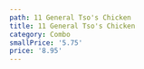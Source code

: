 ```yaml
---
path: 11 General Tso's Chicken
title: 11 General Tso's Chicken
category: Combo
smallPrice: '5.75'
price: '8.95'
---
```


